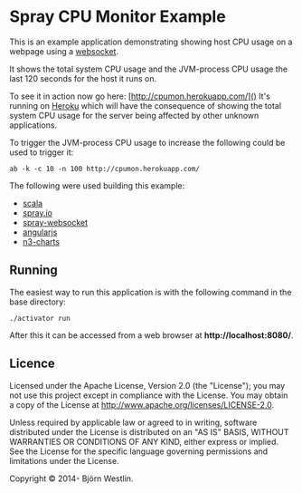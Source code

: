# Spray CPU Monitor Example #

This is an example application demonstrating showing host CPU usage on a webpage using a
[websocket](http://en.wikipedia.org/wiki/WebSocket).

It shows the total system CPU usage and the JVM-process CPU usage the last 120 seconds for the host it runs on.

To see it in action now go here: [http://cpumon.herokuapp.com/]()
It's running on [Heroku](https://www.heroku.com/) which will have the consequence of showing the total system CPU
usage for the server being affected by other unknown applications.

To trigger the JVM-process CPU usage to increase the following could be used to trigger it:
```
ab -k -c 10 -n 100 http://cpumon.herokuapp.com/
```

The following were used building this example:
* [scala](http://www.scala-lang.org/)
* [spray.io](http://spray.io/)
* [spray-websocket](https://github.com/wandoulabs/spray-websocket)
* [angularjs](https://angularjs.org/)
* [n3-charts](https://github.com/n3-charts/line-chart)

                                                                                                                                                                                                                                   
## Running ##
                                                                                                                                                                                                                      
The easiest way to run this application is with the following command in the base directory:                                                                                                                                    
```                                                                                                                                                                                                                                
./activator run
```                                                                                                                                                                                                                                
After this it can be accessed from a web browser at **http://localhost:8080/**.                                                              
                                                                                                                                                                                                                                   

## Licence ##

Licensed under the Apache License, Version 2.0 (the "License"); you may not use this project except in compliance with the License. You may obtain a copy of the License at http://www.apache.org/licenses/LICENSE-2.0.

Unless required by applicable law or agreed to in writing, software distributed under the License is distributed on an "AS IS" BASIS, WITHOUT WARRANTIES OR CONDITIONS OF ANY KIND, either express or implied. See the License for the specific language governing permissions and limitations under the License.

Copyright &copy; 2014- Björn Westlin.


